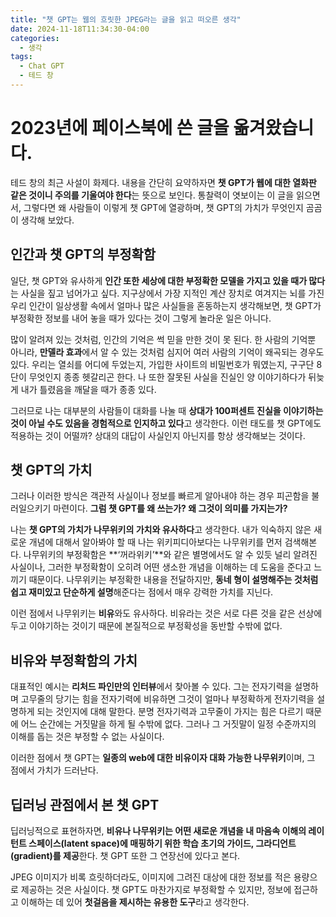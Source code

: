 ```yaml
---
title: "챗 GPT는 웹의 흐릿한 JPEG라는 글을 읽고 떠오른 생각"
date: 2024-11-18T11:34:30-04:00
categories:
  - 생각
tags:
  - Chat GPT
  - 테드 창
---
```


# 2023년에 페이스북에 쓴 글을 옮겨왔습니다.

테드 창의 최근 사설이 화제다. 내용을 간단히 요약하자면 **챗 GPT가 웹에 대한 열화판 같은 것이니 주의를 기울여야 한다**는 뜻으로 보인다. 통찰력이 엿보이는 이 글을 읽으면서, 그렇다면 왜 사람들이 이렇게 챗 GPT에 열광하며, 챗 GPT의 가치가 무엇인지 곰곰이 생각해 보았다.

## 인간과 챗 GPT의 부정확함

일단, 챗 GPT와 유사하게 **인간 또한 세상에 대한 부정확한 모델을 가지고 있을 때가 많다**는 사실을 짚고 넘어가고 싶다. 지구상에서 가장 지적인 계산 장치로 여겨지는 뇌를 가진 우리 인간이 일상생활 속에서 얼마나 많은 사실들을 혼동하는지 생각해보면, 챗 GPT가 부정확한 정보를 내어 놓을 때가 있다는 것이 그렇게 놀라운 일은 아니다.

많이 알려져 있는 것처럼, 인간의 기억은 썩 믿을 만한 것이 못 된다. 한 사람의 기억뿐 아니라, **만델라 효과**에서 알 수 있는 것처럼 심지어 여러 사람의 기억이 왜곡되는 경우도 있다. 우리는 열쇠를 어디에 두었는지, 가입한 사이트의 비밀번호가 뭐였는지, 구구단 8단이 무엇인지 종종 헷갈리곤 한다. 나 또한 잘못된 사실을 진실인 양 이야기하다가 뒤늦게 내가 틀렸음을 깨달을 때가 종종 있다.

그러므로 나는 대부분의 사람들이 대화를 나눌 때 **상대가 100퍼센트 진실을 이야기하는 것이 아닐 수도 있음을 경험적으로 인지하고 있다**고 생각한다. 이런 태도를 챗 GPT에도 적용하는 것이 어떨까? 상대의 대답이 사실인지 아닌지를 항상 생각해보는 것이다.

## 챗 GPT의 가치

그러나 이러한 방식은 객관적 사실이나 정보를 빠르게 알아내야 하는 경우 피곤함을 불러일으키기 마련이다. **그럼 챗 GPT를 왜 쓰는가? 왜 그것이 의미를 가지는가?**

나는 **챗 GPT의 가치가 나무위키의 가치와 유사하다**고 생각한다. 내가 익숙하지 않은 새로운 개념에 대해서 알아봐야 할 때 나는 위키피디아보다는 나무위키를 먼저 검색해본다. 나무위키의 부정확함은 **‘꺼라위키’**와 같은 별명에서도 알 수 있듯 널리 알려진 사실이나, 그러한 부정확함이 오히려 어떤 생소한 개념을 이해하는 데 도움을 준다고 느끼기 때문이다. 나무위키는 부정확한 내용을 전달하지만, **동네 형이 설명해주는 것처럼 쉽고 재미있고 단순하게 설명**해준다는 점에서 매우 강력한 가치를 지닌다.

이런 점에서 나무위키는 **비유**와도 유사하다. 비유라는 것은 서로 다른 것을 같은 선상에 두고 이야기하는 것이기 때문에 본질적으로 부정확성을 동반할 수밖에 없다. 

## 비유와 부정확함의 가치

대표적인 예시는 **리처드 파인만의 인터뷰**에서 찾아볼 수 있다. 그는 전자기력을 설명하며 고무줄의 당기는 힘을 전자기력에 비유하면 그것이 얼마나 부정확하게 전자기력을 설명하게 되는 것인지에 대해 말한다. 분명 전자기력과 고무줄이 가지는 힘은 다르기 때문에 어느 순간에는 거짓말을 하게 될 수밖에 없다. 그러나 그 거짓말이 일정 수준까지의 이해를 돕는 것은 부정할 수 없는 사실이다.

이러한 점에서 챗 GPT는 **일종의 web에 대한 비유이자 대화 가능한 나무위키**이며, 그 점에서 가치가 드러난다.

## 딥러닝 관점에서 본 챗 GPT

딥러닝적으로 표현하자면, **비유나 나무위키는 어떤 새로운 개념을 내 마음속 이해의 레이턴트 스페이스(latent space)에 매핑하기 위한 학습 초기의 가이드, 그라디언트(gradient)를 제공**한다. 챗 GPT 또한 그 연장선에 있다고 본다. 

JPEG 이미지가 비록 흐릿하더라도, 이미지에 그려진 대상에 대한 정보를 적은 용량으로 제공하는 것은 사실이다. 챗 GPT도 마찬가지로 부정확할 수 있지만, 정보에 접근하고 이해하는 데 있어 **첫걸음을 제시하는 유용한 도구**라고 생각한다.

